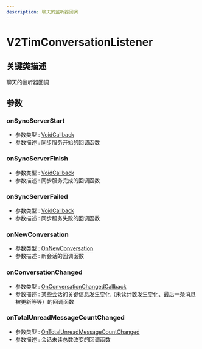 ```yaml
---
description: 聊天的监听器回调
---
```


# V2TimConversationListener

## 关键类描述

聊天的监听器回调

## 参数

### onSyncServerStart

* 参数类型 : [VoidCallback](../../callbacks/voidcallback.md)
* 参数描述 : 同步服务开始的回调函数

### onSyncServerFinish

* 参数类型 : [VoidCallback](../../callbacks/voidcallback.md)
* 参数描述 : 同步服务完成的回调函数

### onSyncServerFailed

* 参数类型 : [VoidCallback](../../callbacks/voidcallback.md)
* 参数描述 : 同步服务失败的回调函数

### onNewConversation

* 参数类型 : [OnNewConversation](../../callbacks/onnewconversation.md)
* 参数描述 : 新会话的回调函数

### onConversationChanged

* 参数类型 : [OnConversationChangedCallback](../../callbacks/onconversationchangedcallback.md)
* 参数描述 : 某些会话的关键信息发生变化（未读计数发生变化、最后一条消息被更新等等）的回调函数

### onTotalUnreadMessageCountChanged

* 参数类型 : [OnTotalUnreadMessageCountChanged](../../callbacks/ontotalunreadmessagecountchanged.md)
* 参数描述 : 会话未读总数改变的回调函数
